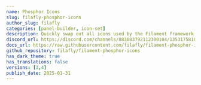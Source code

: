 ```yaml
---
name: Phosphor Icons
slug: filafly-phosphor-icons
author_slug: filafly
categories: [panel-builder, icon-set]
description: Quickly swap out all icons used by the Filament framework with Phosphor icons.
discord_url: https://discord.com/channels/883083792112300104/1353175810537689098
docs_url: https://raw.githubusercontent.com/filafly/filament-phosphor-icons/refs/heads/main/README.md
github_repository: filafly/filament-phosphor-icons
has_dark_theme: true
has_translations: false
versions: [3,4]
publish_date: 2025-01-31
---
```

